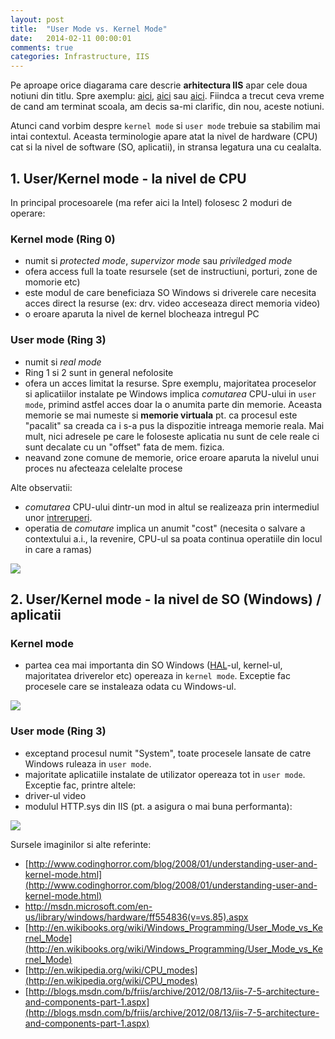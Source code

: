```yaml
---
layout: post
title:  "User Mode vs. Kernel Mode"
date:   2014-02-11 00:00:01
comments: true
categories: Infrastructure, IIS
---
```


Pe aproape orice diagarama care descrie **arhitectura IIS** apar cele doua notiuni din titlu. Spre axemplu: [aici](http://www.iis.net/learn/get-started/introduction-to-iis/introduction-to-iis-architecture), [aici](http://blogs.msdn.com/b/friis/archive/2012/08/13/iis-7-5-architecture-and-components-part-1.aspx) sau [aici](http://www.codeproject.com/Articles/28693/Deploying-ASP-NET-Websites-on-IIS-7-0). Fiindca a trecut ceva vreme de cand am terminat scoala, am decis sa-mi clarific, din nou, aceste notiuni.

Atunci cand vorbim despre `kernel mode` si `user mode` trebuie sa stabilim mai intai contextul. Aceasta terminologie apare atat la nivel de hardware (CPU) cat si la nivel de software (SO, aplicatii), in stransa legatura una cu cealalta. 

## 1. User/Kernel mode - la nivel de CPU ##

In principal procesoarele (ma refer aici la Intel) folosesc 2 moduri de operare:

### Kernel mode (Ring 0) ###

 - numit si *protected mode*, *supervizor mode* sau *priviledged mode*
  - ofera access full la toate resursele (set de instructiuni, porturi, zone de momorie etc)
 - este modul de care beneficiaza SO Windows si driverele care necesita acces direct la resurse (ex: drv. video acceseaza direct memoria video)
 - o eroare aparuta la nivel de kernel blocheaza intregul PC
 
### User mode (Ring 3) ###

 - numit si *real mode*
 - Ring 1 si 2 sunt in general nefolosite
 - ofera un acces limitat la resurse. Spre exemplu, majoritatea proceselor  si aplicatiilor instalate pe Windows implica *comutarea* CPU-ului in `user mode`, primind astfel acces doar la o anumita parte din memorie. Aceasta memorie se mai numeste si **memorie virtuala** pt. ca procesul este "pacalit" sa creada ca i s-a pus la dispozitie intreaga memorie reala. Mai mult, nici adresele pe care le foloseste aplicatia nu sunt de cele reale ci sunt decalate cu un "offset" fata de mem. fizica.
 - neavand zone comune de memorie, orice eroare aparuta la nivelul unui proces nu afecteaza celelalte procese

Alte observatii: 

- *comutarea* CPU-ului dintr-un mod in altul se realizeaza prin intermediul unor [intreruperi](http://en.wikipedia.org/wiki/Inter-processor_interrupt). 
- operatia de *comutare* implica un anumit "cost" (necesita o salvare a  contextului a.i., la revenire, CPU-ul sa poata continua operatiile din locul in care a ramas)

 ![](https://dl.dropboxusercontent.com/u/43065769/blog/images/2014/cpu-rings.png)

## 2. User/Kernel mode - la nivel de SO (Windows) / aplicatii ##

### Kernel mode ###

 - partea cea mai importanta din SO Windows ([HAL](http://en.wikipedia.org/wiki/Hardware_abstraction)-ul, kernel-ul, majoritatea driverelor etc) opereaza in `kernel mode`. Exceptie fac procesele care se instaleaza odata cu Windows-ul.  

  ![](https://dl.dropboxusercontent.com/u/43065769/blog/images/2014/windows-user-and-kernel-mode.png)

### User mode (Ring 3) ###

 - exceptand procesul numit "System", toate procesele lansate de catre Windows ruleaza in `user mode`.
 - majoritate aplicatiile instalate de utilizator opereaza tot in `user mode`. Exceptie fac, printre altele:
  - driver-ul video
  - modulul HTTP.sys din IIS (pt. a asigura o mai buna performanta):

  ![](https://dl.dropboxusercontent.com/u/43065769/blog/images/2014/iis-architecture-user-kernel-mode.png) 

Sursele imaginilor si alte referinte:

- [http://www.codinghorror.com/blog/2008/01/understanding-user-and-kernel-mode.html](http://www.codinghorror.com/blog/2008/01/understanding-user-and-kernel-mode.html)
- http://msdn.microsoft.com/en-us/library/windows/hardware/ff554836(v=vs.85).aspx
- [http://en.wikibooks.org/wiki/Windows_Programming/User_Mode_vs_Kernel_Mode](http://en.wikibooks.org/wiki/Windows_Programming/User_Mode_vs_Kernel_Mode)
- [http://en.wikipedia.org/wiki/CPU_modes](http://en.wikipedia.org/wiki/CPU_modes)
- [http://blogs.msdn.com/b/friis/archive/2012/08/13/iis-7-5-architecture-and-components-part-1.aspx](http://blogs.msdn.com/b/friis/archive/2012/08/13/iis-7-5-architecture-and-components-part-1.aspx)
